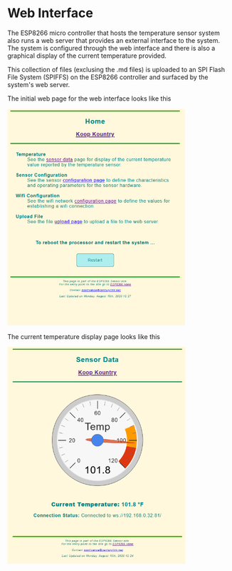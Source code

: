 # Web Interface

The ESP8266 micro controller that hosts the temperature sensor system also runs a web server that provides an external interface to the system.  The system is configured through the web interface and there is also a graphical display of the current temperature provided.

This collection of files (exclusing the .md files) is uploaded to an SPI Flash File System (SPIFFS) on the ESP8266 controller and surfaced by the system's web server.


The initial web page for the web interface looks like this

<img src="/screen_shot/SensorHome.png" alt="Home page" width="400"/>


The current temperature display page looks like this

<img src="/screen_shot/SensorData.png" alt="Data page" width="400"/>
